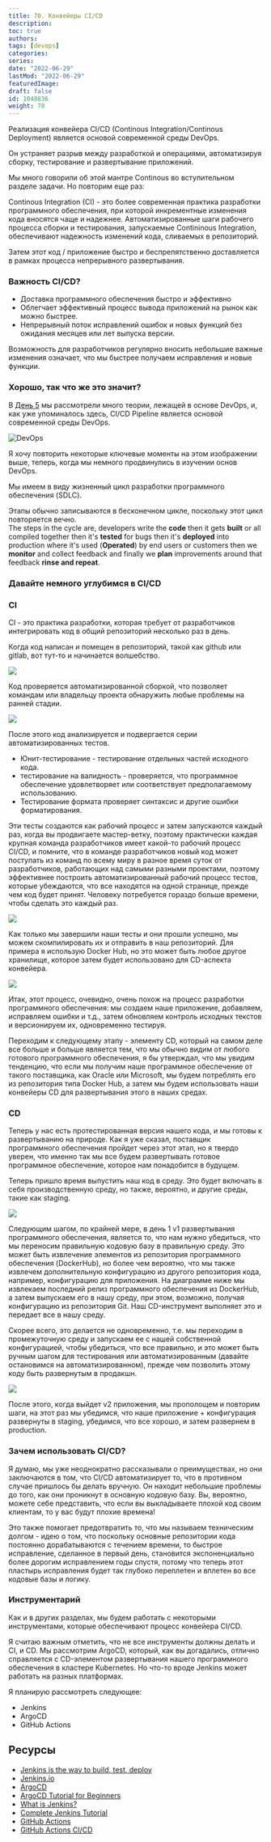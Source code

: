 ```yaml
---
title: 70. Конвейеры CI/CD
description: 
toc: true
authors:
tags: [devops]
categories:
series: 
date: "2022-06-29"
lastMod: "2022-06-29"
featuredImage:
draft: false
id: 1048836
weight: 70
---
```


Реализация конвейера CI/CD (Continous Integration/Continous Deployment) является основой современной среды DevOps.

Он устраняет разрыв между разработкой и операциями, автоматизируя сборку, тестирование и развертывание приложений.

Мы много говорили об этой мантре Continous во вступительном разделе задачи. Но повторим еще раз:

Continous Integration (CI) - это более современная практика разработки программного обеспечения, при которой инкрементные изменения кода вносятся чаще и надежнее. Автоматизированные шаги рабочего процесса сборки и тестирования, запускаемые Contininous Integration, обеспечивают надежность изменений кода, сливаемых в репозиторий.

Затем этот код / приложение быстро и беспрепятственно доставляется в рамках процесса непрерывного развертывания.

### Важность CI/CD?

- Доставка программного обеспечения быстро и эффективно
- Облегчает эффективный процесс вывода приложений на рынок как можно быстрее.
- Непрерывный поток исправлений ошибок и новых функций без ожидания месяцев или лет выпуска версии.

Возможность для разработчиков регулярно вносить небольшие важные изменения означает, что мы быстрее получаем исправления и новые функции.

### Хорошо, так что же это значит?

В [День 5](../day5) мы рассмотрели много теории, лежащей в основе DevOps, и, как уже упоминалось здесь, CI/CD Pipeline является основой современной среды DevOps.

![DevOps](../images/Day5_DevOps8.ru.png?v1)

Я хочу повторить некоторые ключевые моменты на этом изображении выше, теперь, когда мы немного продвинулись в изучении основ DevOps.

Мы имеем в виду жизненный цикл разработки программного обеспечения (SDLC).

Этапы обычно записываются в бесконечном цикле, поскольку этот цикл повторяется вечно.  
The steps in the cycle are, developers write the **code** then it gets **built** or all compiled together then it's **tested** for bugs then it's **deployed** into production where it's used (**Operated**) by end users or customers then we **monitor** and collect feedback and finally we **plan** improvements around that feedback **rinse and repeat**.

### Давайте немного углубимся в CI/CD

### CI

CI - это практика разработки, которая требует от разработчиков интегрировать код в общий репозиторий несколько раз в день.  

Когда код написан и помещен в репозиторий, такой как github или gitlab, вот тут-то и начинается волшебство.

![](../images/Day70_CICD1.ru.png?v1)

Код проверяется автоматизированной сборкой, что позволяет командам или владельцу проекта обнаружить любые проблемы на ранней стадии.

![](../images/Day70_CICD2.ru.png?v1)

После этого код анализируется и подвергается серии автоматизированных тестов.

- Юнит-тестирование - тестирование отдельных частей исходного кода.
- тестирование на валидность - проверяется, что программное обеспечение удовлетворяет или соответствует предполагаемому использованию.
- Тестирование формата проверяет синтаксис и другие ошибки форматирования.
  
Эти тесты создаются как рабочий процесс и затем запускаются каждый раз, когда вы продвигаете мастер-ветку, поэтому практически каждая крупная команда разработчиков имеет какой-то рабочий процесс CI/CD, и помните, что в команде разработчиков новый код может поступать из команд по всему миру в разное время суток от разработчиков, работающих над самыми разными проектами, поэтому эффективнее построить автоматизированный рабочий процесс тестов, которые убеждаются, что все находятся на одной странице, прежде чем код будет принят. Человеку потребуется гораздо больше времени, чтобы сделать это каждый раз.

![](../images/Day70_CICD3.ru.png?v1)

Как только мы завершили наши тесты и они прошли успешно, мы можем скомпилировать их и отправить в наш репозиторий. Для примера я использую Docker Hub, но это может быть любое другое хранилище, которое затем будет использовано для CD-аспекта конвейера.

![](../images/Day70_CICD4.ru.png?v1)

Итак, этот процесс, очевидно, очень похож на процесс разработки программного обеспечения: мы создаем наше приложение, добавляем, исправляем ошибки и т.д., затем обновляем контроль исходных текстов и версионируем их, одновременно тестируя.

Переходим к следующему этапу - элементу CD, который на самом деле все больше и больше является тем, что мы обычно видим от любого готового программного обеспечения, я бы утверждал, что мы увидим тенденцию, что если мы получим наше программное обеспечение от такого поставщика, как Oracle или Microsoft, мы будем потреблять его из репозитория типа Docker Hub, а затем мы будем использовать наши конвейеры CD для развертывания этого в наших средах.

### CD

Теперь у нас есть протестированная версия нашего кода, и мы готовы к развертыванию на природе. Как я уже сказал, поставщик программного обеспечения пройдет через этот этап, но я твердо уверен, что именно так мы все будем развертывать готовое программное обеспечение, которое нам понадобится в будущем.

Теперь пришло время выпустить наш код в среду. Это будет включать в себя производственную среду, но также, вероятно, и другие среды, такие как staging.

![](../images/Day70_CICD5.ru.png?v1)

Следующим шагом, по крайней мере, в день 1 v1 развертывания программного обеспечения, является то, что нам нужно убедиться, что мы переносим правильную кодовую базу в правильную среду. Это может быть извлечение элементов из репозитория программного обеспечения (DockerHub), но более чем вероятно, что мы также извлечем дополнительную конфигурацию из другого репозитория кода, например, конфигурацию для приложения. На диаграмме ниже мы извлекаем последний релиз программного обеспечения из DockerHub, а затем выпускаем его в нашу среду, при этом, возможно, получая конфигурацию из репозитория Git. Наш CD-инструмент выполняет это и передает все в нашу среду.

Скорее всего, это делается не одновременно, т.е. мы переходим в промежуточную среду и запускаем ее с нашей собственной конфигурацией, чтобы убедиться, что все правильно, и это может быть ручным шагом для тестирования или автоматизированным (давайте остановимся на автоматизированном), прежде чем позволить этому коду быть развернутым в продакшн.

![](../images/Day70_CICD6.ru.png?v1)

После этого, когда выйдет v2 приложения, мы прополощем и повторим шаги, на этот раз мы убедимся, что наше приложение + конфигурация развернуты в staging, убедимся, что все хорошо, и затем развернем в production.

### Зачем использовать CI/CD?

Я думаю, мы уже неоднократно рассказывали о преимуществах, но они заключаются в том, что CI/CD автоматизирует то, что в противном случае пришлось бы делать вручную. Он находит небольшие проблемы до того, как они проникнут в основную кодовую базу. Вы, вероятно, можете себе представить, что если вы выкладываете плохой код своим клиентам, то у вас будут плохие времена!

Это также помогает предотвратить то, что мы называем техническим долгом - идею о том, что поскольку основные репозитории кода постоянно дорабатываются с течением времени, то быстрое исправление, сделанное в первый день, становится экспоненциально более дорогим исправлением годы спустя, потому что теперь этот пластырь исправления будет так глубоко переплетен и вплетен во все кодовые базы и логику.

### Инструментарий

Как и в других разделах, мы будем работать с некоторыми инструментами, которые обеспечивают процесс конвейера CI/CD.

Я считаю важным отметить, что не все инструменты должны делать и CI, и CD. Мы рассмотрим ArgoCD, который, как вы догадались, отлично справляется с CD-элементом развертывания нашего программного обеспечения в кластере Kubernetes. Но что-то вроде Jenkins может работать на разных платформах.

Я планирую рассмотреть следующее:

- Jenkins
- ArgoCD
- GitHub Actions

## Ресурсы

- [Jenkins is the way to build, test, deploy](https://youtu.be/_MXtbjwsz3A)
- [Jenkins.io](https://www.jenkins.io/)
- [ArgoCD](https://argo-cd.readthedocs.io/en/stable/)
- [ArgoCD Tutorial for Beginners](https://www.youtube.com/watch?v=MeU5_k9ssrs)
- [What is Jenkins?](https://www.youtube.com/watch?v=LFDrDnKPOTg)
- [Complete Jenkins Tutorial](https://www.youtube.com/watch?v=nCKxl7Q_20I&t=3s)
- [GitHub Actions](https://www.youtube.com/watch?v=R8_veQiYBjI)
- [GitHub Actions CI/CD](https://www.youtube.com/watch?v=mFFXuXjVgkU)
